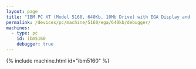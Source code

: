 ```yaml
---
layout: page
title: "IBM PC XT (Model 5160, 640Kb, 10Mb Drive) with EGA Display and Debugger"
permalink: /devices/pc/machine/5160/ega/640kb/debugger/
machines:
  - type: pc
    id: ibm5160
    debugger: true
---
```


{% include machine.html id="ibm5160" %}
